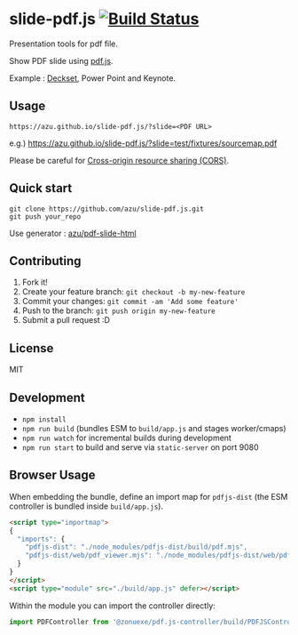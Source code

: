 # slide-pdf.js [![Build Status](https://travis-ci.org/azu/slide-pdf.js.svg?branch=master)](https://travis-ci.org/azu/slide-pdf.js)

Presentation tools for pdf file.

Show PDF slide using [pdf.js](https://github.com/mozilla/pdf.js "pdf.js").

Example : [Deckset](http://decksetapp.com/ "Deckset for Mac: Turn your notes into beautiful presentations"), Power Point and Keynote.

## Usage

`https://azu.github.io/slide-pdf.js/?slide=<PDF URL>`

e.g.) https://azu.github.io/slide-pdf.js/?slide=test/fixtures/sourcemap.pdf


Please be careful for [Cross-origin resource sharing (CORS)](http://en.wikipedia.org/wiki/Cross-origin_resource_sharing "Cross-origin resource sharing (CORS)").

## Quick start

```
git clone https://github.com/azu/slide-pdf.js.git
git push your_repo 
```

Use generator : [azu/pdf-slide-html](https://github.com/azu/pdf-slide-html "azu/pdf-slide-html")

## Contributing

1. Fork it!
2. Create your feature branch: `git checkout -b my-new-feature`
3. Commit your changes: `git commit -am 'Add some feature'`
4. Push to the branch: `git push origin my-new-feature`
5. Submit a pull request :D

## License

MIT

## Development

- `npm install`
- `npm run build` (bundles ESM to `build/app.js` and stages worker/cmaps)
- `npm run watch` for incremental builds during development
- `npm run start` to build and serve via `static-server` on port 9080

## Browser Usage

When embedding the bundle, define an import map for `pdfjs-dist` (the ESM controller is bundled inside `build/app.js`).

```html
<script type="importmap">
{
  "imports": {
    "pdfjs-dist": "./node_modules/pdfjs-dist/build/pdf.mjs",
    "pdfjs-dist/web/pdf_viewer.mjs": "./node_modules/pdfjs-dist/web/pdf_viewer.mjs"
  }
}
</script>
<script type="module" src="./build/app.js" defer></script>
```

Within the module you can import the controller directly:

```js
import PDFController from '@zonuexe/pdf.js-controller/build/PDFJSController.js';
```
